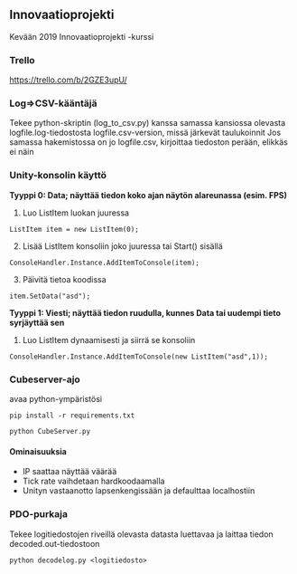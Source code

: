 ## Innovaatioprojekti
Kevään 2019 Innovaatioprojekti -kurssi


### Trello  
https://trello.com/b/2GZE3upU/

### Log=>CSV-kääntäjä

Tekee python-skriptin (log_to_csv.py) kanssa samassa kansiossa olevasta logfile.log-tiedostosta logfile.csv-version, missä järkevät taulukoinnit
Jos samassa hakemistossa on jo logfile.csv, kirjoittaa tiedoston perään, elikkäs ei näin

### Unity-konsolin käyttö

**Tyyppi 0: Data; näyttää tiedon koko ajan näytön alareunassa (esim. FPS)**

1. Luo ListItem luokan juuressa

`ListItem item = new ListItem(0);`

2. Lisää ListItem konsoliin joko juuressa tai Start() sisällä

`ConsoleHandler.Instance.AddItemToConsole(item);`

3. Päivitä tietoa koodissa

`item.SetData("asd");`

**Tyyppi 1: Viesti; näyttää tiedon ruudulla, kunnes Data tai uudempi tieto syrjäyttää sen**

1. Luo ListItem dynaamisesti ja siirrä se konsoliin

`ConsoleHandler.Instance.AddItemToConsole(new ListItem("asd",1));`


### Cubeserver-ajo

avaa python-ympäristösi

`pip install -r requirements.txt`

`python CubeServer.py`

#### Ominaisuuksia
* IP saattaa näyttää väärää
* Tick rate vaihdetaan hardkoodaamalla
* Unityn vastaanotto lapsenkengissään ja defaulttaa localhostiin

### PDO-purkaja

Tekee logitiedostojen riveillä olevasta datasta luettavaa ja laittaa tiedon decoded.out-tiedostoon

`python decodelog.py <logitiedosto>`